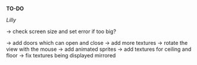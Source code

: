 **TO-DO**

*Lilly*

<!-- -> convert floor and ceiling color (rgb) to actual color -->
<!-- -> stop textures from moving with the player -->
<!-- -> check Error messages to start with "ERROR\n" and then having a description -->
<!-- -> check minimapsize always being the same size, no matter the mapsize -->
-> check screen size and set error if too big?
<!-- -> try to be able to use 2 keys at once -->
<!-- -> what if map is not a square? -->
-> add doors which can open and close
-> add more textures
-> rotate the view with the mouse
-> add animated sprites
-> add textures for ceiling and floor
-> fix textures being displayed mirrored

